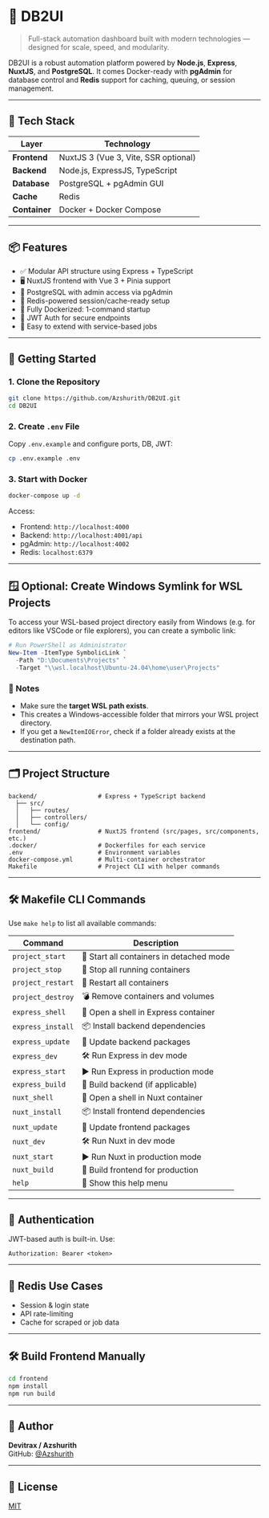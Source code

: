 # 🚀 DB2UI

> Full-stack automation dashboard built with modern technologies — designed for scale, speed, and modularity.

DB2UI is a robust automation platform powered by **Node.js**, **Express**, **NuxtJS**, and **PostgreSQL**. It comes Docker-ready with **pgAdmin** for database control and **Redis** support for caching, queuing, or session management.

---

## 🧰 Tech Stack

| Layer         | Technology                            |
|---------------|----------------------------------------|
| **Frontend**  | NuxtJS 3 (Vue 3, Vite, SSR optional)   |
| **Backend**   | Node.js, ExpressJS, TypeScript         |
| **Database**  | PostgreSQL + pgAdmin GUI               |
| **Cache**     | Redis                                  |
| **Container** | Docker + Docker Compose                |

---

## 📦 Features

- ✅ Modular API structure using Express + TypeScript
- 🖥️ NuxtJS frontend with Vue 3 + Pinia support
- 🐘 PostgreSQL with admin access via pgAdmin
- 🔁 Redis-powered session/cache-ready setup
- 🐳 Fully Dockerized: 1-command startup
- 🔐 JWT Auth for secure endpoints
- 🔌 Easy to extend with service-based jobs

---

## 🚀 Getting Started

### 1. Clone the Repository

```bash
git clone https://github.com/Azshurith/DB2UI.git
cd DB2UI
```

### 2. Create `.env` File

Copy `.env.example` and configure ports, DB, JWT:

```bash
cp .env.example .env
```

### 3. Start with Docker

```bash
docker-compose up -d
```

Access:
- Frontend: `http://localhost:4000`
- Backend: `http://localhost:4001/api`
- pgAdmin: `http://localhost:4002`
- Redis: `localhost:6379`

---

## 🪟 Optional: Create Windows Symlink for WSL Projects

To access your WSL-based project directory easily from Windows (e.g. for editors like VSCode or file explorers), you can create a symbolic link:

```powershell
# Run PowerShell as Administrator
New-Item -ItemType SymbolicLink `
  -Path "D:\Documents\Projects" `
  -Target "\\wsl.localhost\Ubuntu-24.04\home\user\Projects"
```

### 🔎 Notes
- Make sure the **target WSL path exists**.
- This creates a Windows-accessible folder that mirrors your WSL project directory.
- If you get a `NewItemIOError`, check if a folder already exists at the destination path.

---

## 🗂️ Project Structure

```
backend/                 # Express + TypeScript backend
  ├── src/
  │   ├── routes/
  │   ├── controllers/
  │   └── config/
frontend/                # NuxtJS frontend (src/pages, src/components, etc.)
.docker/                 # Dockerfiles for each service
.env                     # Environment variables
docker-compose.yml       # Multi-container orchestrator
Makefile                 # Project CLI with helper commands
```

---

## 🛠️ Makefile CLI Commands

Use `make help` to list all available commands:

| Command            | Description                                  |
|--------------------|----------------------------------------------|
| `project_start`    | 🚀 Start all containers in detached mode     |
| `project_stop`     | 🛑 Stop all running containers               |
| `project_restart`  | 🔄 Restart all containers                    |
| `project_destroy`  | 💣 Remove containers and volumes             |
| `express_shell`    | 🔧 Open a shell in Express container         |
| `express_install`  | 📦 Install backend dependencies              |
| `express_update`   | 🔄 Update backend packages                   |
| `express_dev`      | 🛠️ Run Express in dev mode                  |
| `express_start`    | ▶️ Run Express in production mode            |
| `express_build`    | 🔧 Build backend (if applicable)             |
| `nuxt_shell`       | 🔧 Open a shell in Nuxt container            |
| `nuxt_install`     | 📦 Install frontend dependencies             |
| `nuxt_update`      | 🔄 Update frontend packages                  |
| `nuxt_dev`         | 🛠️ Run Nuxt in dev mode                     |
| `nuxt_start`       | ▶️ Run Nuxt in production mode              |
| `nuxt_build`       | 🔧 Build frontend for production             |
| `help`             | 📖 Show this help menu                       |

---

## 🔐 Authentication

JWT-based auth is built-in. Use:

```http
Authorization: Bearer <token>
```

---

## 🧠 Redis Use Cases

- Session & login state
- API rate-limiting
- Cache for scraped or job data

---

## 🛠️ Build Frontend Manually

```bash
cd frontend
npm install
npm run build
```

---

## 👤 Author

**Devitrax / Azshurith**  
GitHub: [@Azshurith](https://github.com/Azshurith)

---

## 📄 License

[MIT](./LICENSE)